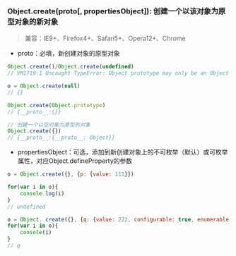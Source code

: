 ### Object.create\(proto\[, propertiesObject\]\): 创建一个以该对象为原型对象的新对象

> 兼容：IE9+、Firefox4+、Safari5+、Opera12+、Chrome

* proto：必填，新创建对象的原型对象

```js
Object.create()/Object.create(undefined)
// VM1719:1 Uncaught TypeError: Object prototype may only be an Object or null: undefined

o = Object.create(null)
// {}

Object.create(Object.prototype)
// {__proto__:{}}

// 创建一个以空对象为原型的对象
Object.create({})
// {__proto__:{__proto__: Object}}
```

* propertiesObject：可选，添加到新创建对象上的不可枚举（默认）或可枚举属性，对应Object.defineProperty的参数

```js
o = Object.create({}, {p: {value: 111}})

for(var i in o){
    console.log(i)
}
// undefined

o = Object. create({}, {q: {value: 222, configurable: true, enumerable: true}})
for(var i in o){
    console(i)
}
// q
```



